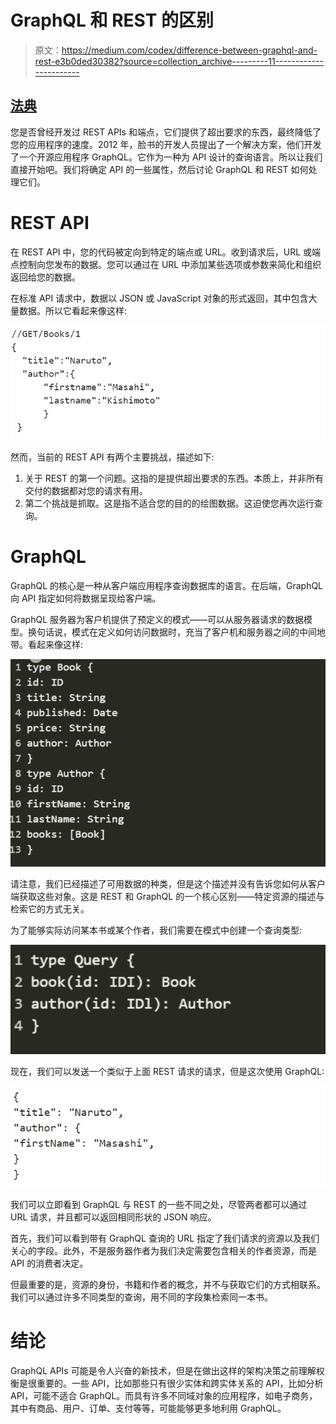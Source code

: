 # GraphQL 和 REST 的区别

> 原文：<https://medium.com/codex/difference-between-graphql-and-rest-e3b0ded30382?source=collection_archive---------11----------------------->

## [法典](http://medium.com/codex)

您是否曾经开发过 REST APIs 和端点，它们提供了超出要求的东西，最终降低了您的应用程序的速度。2012 年，脸书的开发人员提出了一个解决方案，他们开发了一个开源应用程序 GraphQL。它作为一种为 API 设计的查询语言。所以让我们直接开始吧。我们将确定 API 的一些属性，然后讨论 GraphQL 和 REST 如何处理它们。

# REST API

在 REST API 中，您的代码被定向到特定的端点或 URL。收到请求后，URL 或端点控制向您发布的数据。您可以通过在 URL 中添加某些选项或参数来简化和组织返回给您的数据。

在标准 API 请求中，数据以 JSON 或 JavaScript 对象的形式返回，其中包含大量数据。所以它看起来像这样:

![](img/92431f6b14e0b04c1f40faf50206e62f.png)

然而，当前的 REST API 有两个主要挑战，描述如下:

1.  关于 REST 的第一个问题。这指的是提供超出要求的东西。本质上，并非所有交付的数据都对您的请求有用。
2.  第二个挑战是抓取。这是指不适合您的目的的绘图数据。这迫使您再次运行查询。

# GraphQL

GraphQL 的核心是一种从客户端应用程序查询数据库的语言。在后端，GraphQL 向 API 指定如何将数据呈现给客户端。

GraphQL 服务器为客户机提供了预定义的模式——可以从服务器请求的数据模型。换句话说，模式在定义如何访问数据时，充当了客户机和服务器之间的中间地带。看起来像这样:

![](img/404898f26dad556d9d089414555b1646.png)

请注意，我们已经描述了可用数据的种类，但是这个描述并没有告诉您如何从客户端获取这些对象。这是 REST 和 GraphQL 的一个核心区别——特定资源的描述与检索它的方式无关。

为了能够实际访问某本书或某个作者，我们需要在模式中创建一个查询类型:

![](img/cc0e3af95feb85b1de563d3a7f203e4e.png)

现在，我们可以发送一个类似于上面 REST 请求的请求，但是这次使用 GraphQL:

![](img/0a01717380844ba1c141be6dac708c90.png)

我们可以立即看到 GraphQL 与 REST 的一些不同之处，尽管两者都可以通过 URL 请求，并且都可以返回相同形状的 JSON 响应。

首先，我们可以看到带有 GraphQL 查询的 URL 指定了我们请求的资源以及我们关心的字段。此外，不是服务器作者为我们决定需要包含相关的作者资源，而是 API 的消费者决定。

但最重要的是，资源的身份，书籍和作者的概念，并不与获取它们的方式相联系。我们可以通过许多不同类型的查询，用不同的字段集检索同一本书。

# 结论

GraphQL APIs 可能是令人兴奋的新技术，但是在做出这样的架构决策之前理解权衡是很重要的。一些 API，比如那些只有很少实体和跨实体关系的 API，比如分析 API，可能不适合 GraphQL。而具有许多不同域对象的应用程序，如电子商务，其中有商品、用户、订单、支付等等，可能能够更多地利用 GraphQL。